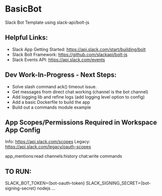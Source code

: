 # BasicBot

Slack Bot Template using slack-api/bolt-js

## Helpful Links:
- Slack App Getting Started: https://api.slack.com/start/building/bolt
- Slack Bolt Framework: https://github.com/slackapi/bolt-js
- Slack Events API: https://api.slack.com/events


## Dev Work-In-Progress - Next Steps:

- Solve slash command ack() timeout issue.
- Get messages from direct chat working (channel is the bot channel)
- Add logging lib and refine logs (add logging level option to config)
- Add a basic Dockerfile to build the app
- Build out a commands module example

## App Scopes/Permissions Required in Workspace App Config
Info: https://api.slack.com/scopes
Legacy: https://api.slack.com/legacy/oauth-scopes

app_mentions:read
channels:history
chat:write
commands

## TO RUN:
SLACK_BOT_TOKEN={bot-oauth-token}
SLACK_SIGNING_SECRET={bot-signing-secret}
nodejs ...